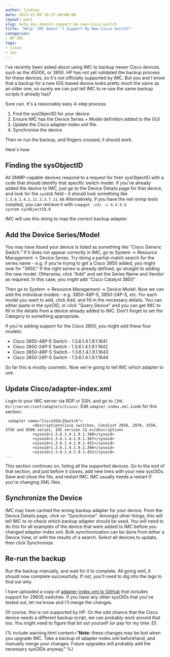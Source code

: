 ```yaml
---
author: lindsay
date: 2013-12-09 16:17:48+00:00
layout: post
slug: help-imc-doesnt-support-my-new-cisco-switch
title: 'Help: IMC Doesn''t Support My New Cisco Switch!'
categories:
- HP IMC
tags:
- cisco
- imc
---
```


I've recently been asked about using IMC to backup newer Cisco devices, such as the 4500X, or 3850. HP has not yet validated the backup process for these devices, so it's not officially supported by IMC. But you and I know that a backup for a new IOS-based device looks pretty much the same as an older one, so surely we can just tell IMC to re-use the same backup scripts it already has?

Sure can. It's a reasonably easy 4-step process:

1. Find the sysObjectID for your device
2. Ensure IMC has the Device Series + Model definition added to the GUI
3. Update the Cisco adapter-index.xml file.
4. Synchronise the device

Then re-run the backup, and fingers crossed, it should work.

Here's how:

## Finding the sysObjectID

All SNMP-capable devices respond to a request for their sysObjectID with a code that should identify that specific switch model. If you've already added the device to IMC, just go to the Device Details page for that device, and look for the `sysOID` field - it should look something like `1.3.6.1.4.1.11.2.3.7.11.86` Alternatively, if you have the net-snmp tools installed, you can retrieve it with `snmpget -v2c -c X.X.X.X system.sysObjectID.0`

IMC will use this string to map the correct backup adapter.

## Add the Device Series/Model

You may have found your device is listed as something like "Cisco Generic Switch." If it does not appear correctly in IMC, go to System -> Resource Management -> Device Series. Try doing a partial-match search for the series name - e.g. if you're trying to get a Cisco 3850 added, you might look for "3850." If the right series is already defined, go straight to adding the new model. Otherwise, click "Add" and set the Series Name and Vendor as required. In this case, you might add "Cisco Catalyst 3850"

Then go to System -> Resource Management -> Device Model. Now we can add the individual models - e.g. 3850-48P-S, 3850-24P-S, etc. For each model you want to add, click Add, and fill in the necessary details. You can either paste in the sysOID, or click "Query Device" and you can get IMC to fill in the details from a device already added to IMC. Don't forget to set the Category to something appropriate.

If you're adding support for the Cisco 3850, you might add these four models:

* Cisco 3850-48P-E Switch - 1.3.6.1.4.1.9.1.1641
* Cisco 3850-24P-E Switch - 1.3.6.1.4.1.9.1.1642
* Cisco 3850-48P-S Switch - 1.3.6.1.4.1.9.1.1643
* Cisco 3850-24P-S Switch - 1.3.6.1.4.1.9.1.1644

So far this is mostly cosmetic. Now we're going to tell IMC which adapter to use.

## Update Cisco/adapter-index.xml

Login to your IMC server via RDP or SSH, and go to `[IMC Dir]/server/conf/adapters/Cisco/`. Edit `adapter-index.xml`. Look for this section:

```text
 <adapter name="CiscoIOSL3Switch">
            <description>Cisco switches, Catalyst 2950, 2970, 3550, 3750 and 8500 series, IOS version 12.x</description>
            <sysoid>1.3.6.1.4.1.9.1.368</sysoid>
            <sysoid>1.3.6.1.4.1.9.1.367</sysoid>
            <sysoid>1.3.6.1.4.1.9.1.431</sysoid>
            <sysoid>1.3.6.1.4.1.9.1.366</sysoid>
            <sysoid>1.3.6.1.4.1.9.1.452</sysoid>
...
```

This section continues on, listing all the supported devices. Go to the end of that section, and just before it closes, add new lines with your new sysOIDs. Save and close the file, and restart IMC. IMC usually needs a restart if you're changing XML files.

## Synchronize the Device

IMC may have cached the wrong backup adapter for your device. From the Device Details page, click on "Synchronize". Amongst other things, this will tell IMC to re-check which backup adapter should be used. You will need to do this for all examples of the device that were added to IMC before you changed adapter-index.xml. Bulk synchronization can be done from either a Device View, or with the results of a search. Select all devices to update, then click Synchronize.

## Re-run the backup

Run the backup manually, and wait for it to complete. All going well, it should now complete successfully. If not, you'll need to dig into the logs to find out why.

I have uploaded a copy of [adapter-index.xml to GitHub](https://github.com/NetOpsCommunity/imc-netops/blob/master/adapters/ICC/Cisco/adapter-index.xml) that includes support for 2960S switches. If you have any other sysOIDs that you've tested out, let me know and I'll merge the changes.

Of course, this is not supported by HP. On the odd chance that the Cisco device needs a different backup script, we can probably work around that too. You might need to figure that bit out yourself (or pay for my time :D).

{% include warning.html content="**Note:** these changes may be lost when you upgrade IMC. Take a backup of adapter-index.xml beforehand, and manually merge your changes. Future upgrades will probably add the necessary sysOIDs anyway." %}
